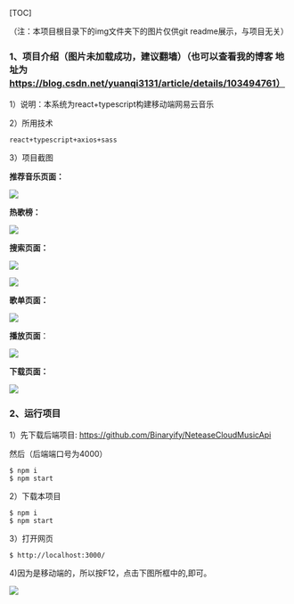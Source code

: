 [TOC]

（注：本项目根目录下的img文件夹下的图片仅供git readme展示，与项目无关）

### 1、项目介绍（图片未加载成功，建议翻墙）（也可以查看我的博客 地址为 https://blog.csdn.net/yuanqi3131/article/details/103494761）

1）说明：本系统为react+typescript构建移动端网易云音乐

2）所用技术

	react+typescript+axios+sass

3）项目截图

**推荐音乐页面：**

![](./img/recommend.png)

**热歌榜：**

![](./img/hot.png)

**搜索页面：**

![](./img/search1.png)

![](./img/search2.png)

**歌单页面：**

![](./img/list.png)

**播放页面**：

![](./img/play.png)

**下载页面：**

![](./img/download.png)

### 2、运行项目

1）先下载后端项目:  https://github.com/Binaryify/NeteaseCloudMusicApi

然后（后端端口号为4000）

```
$ npm i
$ npm start
```

2）下载本项目

```
$ npm i
$ npm start
```

3）打开网页

```
$ http://localhost:3000/
```

4)因为是移动端的，所以按F12，点击下图所框中的,即可。

![](./img/F12.png)

